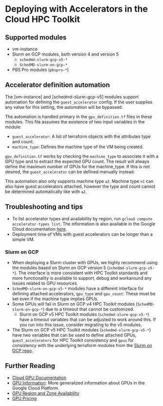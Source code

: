 # Deploying with Accelerators in the Cloud HPC Toolkit

## Supported modules

* vm-instance
* Slurm on GCP modules, both version 4 and version 5
  * `schedmd-slurm-gcp-v5-*`
  * `SchedMD-slurm-on-gcp-*`
* PBS Pro modules (`pbspro-*`)

## Accelerator definition automation

The [vm-instance] and [schedmd-slurm-gcp-v5] modules support automation
for defining the `guest_accelerator` config. If the user supplies any value for
this setting, the automation will be bypassed.

The automation is handled primary in the `gpu_definition.tf` files in these
modules. This file assumes the existence of two input variables in the module:

* `guest_accelerator`: A list of terraform objects with the attributes type and
  count.
* `machine_type`: Defines the machine type of the VM being created.

`gpu_definition.tf` works by checking the `machine_type` to associate it with
a GPU type and to extract the expected GPU count. The result will always
define the maximum number of GPUs for the machine_type. If this is not desired,
the `guest_accelerator` can be defined manually instead.

This automation also only supports machine type `a2`. Machine type `n1` can also
have guest accelerators attached, however the type and count
cannot be determined automatically like with `a2`.

## Troubleshooting and tips

* To list accelerator types and availability by region, run
  `gcloud compute accelerator-types list`. The information is also available in
  the Google Cloud documentation [here](https://cloud.google.com/compute/docs/gpus/gpu-regions-zones).
* Deployment time of VMs with guest accelerators can be longer than a simple VM.

### Slurm on GCP

* When deploying a Slurm cluster with GPUs, we highly recommend using the
  modules based on Slurm on GCP version 5 (`schedmd-slurm-gcp-v5-*`). The
  interface is more consistent with HPC Toolkit standards and more functionality
  is available to support, debug and workaround any issues related to GPU
  resources.
* `SchedMD-slurm-on-gcp-v5-*` modules have a different interface for defining
  attached accelerators, `gpu_type` and `gpu_count`. These must be set even if
  the machine type implies GPUs.
* Some GPUs will fail in Slurm on GCP v4 HPC Toolkit modules
  (`SchedMD-slurm-on-gcp-*`) due to a timeout that cannot be customized.
  * Slurm on GCP v5 HPC Toolkit modules (`schedmd-slurm-gcp-v5-*`) have a timeout
    variables that can be adjusted to work around this. If you run into this
    issue, consider migrating to the v5 modules.
* The Slurm on GCP v5 HPC Toolkit modules (`schedmd-slurm-gcp-v5-*`) have two
  variables that can be used to define attached GPUs, `guest_accelerators` for
  HPC Toolkit consistency and `gpus` for consistency with the underlying
  terraform modules from the [Slurm on GCP repo][slurm-gcp].

[slurm-gcp]: https://github.com/SchedMD/slurm-gcp

## Further Reading

* [Cloud GPU Documentation](https://cloud.google.com/compute/docs/gpus/)
* [GPU Information](https://cloud.google.com/compute/docs/gpus/about-gpus): More
  generalized information about GPUs in the Google Cloud Platform.
* [GPU Region and Zone Availability](https://cloud.google.com/compute/docs/gpus/gpu-regions-zones)
* [GPU Pricing](https://cloud.google.com/compute/gpus-pricing)
